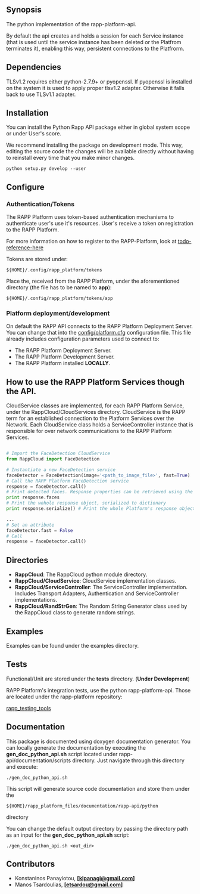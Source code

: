 ## Synopsis

The python implementation of the rapp-platform-api.

By default the api creates and holds a session for each Service instance (that is used until the service instance has been deleted or the Platfrom terminates it),
enabling this way, persistent connections to the Platfrorm.

## Dependencies

TLSv1.2 requires either python-2.7.9+ or pyopenssl.
If pyopenssl is installed on the system it is used to apply proper tlsv1.2 adapter.
Otherwise it falls back to use TLSv1.1 adapter.


## Installation

You can install the Python Rapp API package either in global system scope or under User's score.

We recommend installing the package on development mode. This way, editing the source code the changes will be available directly without having to reinstall every time that you make minor changes.


```shell
python setup.py develop --user
```


##  Configure 

### Authentication/Tokens
The RAPP Platform uses token-based authentication mechanisms to authenticate user's use it's resources.
User's receive a token on registration to the RAPP Platform.

For more information on how to register to the RAPP-Platform, look at [todo-reference-here](#)

Tokens are stored under:

```shell
${HOME}/.config/rapp_platform/tokens
```

Place the, received from the RAPP Platform, under the aforementioned directory (the file has to be named to **app**):

```shell
${HOME}/.config/rapp_platform/tokens/app
```

### Platform deployment/development

On default the RAPP API connects to the RAPP Platform Deployment Server. You can change that into the [config/platform.cfg](https://github.com/rapp-project/rapp-api/blob/python/python/RappCloud/config/platform.cfg)
configuration file. This file already includes configuration parameters used to connect to:

- The RAPP Platform Deployment Server.
- The RAPP Platform Development Server.
- The RAPP Platform installed **LOCALLY**.


## How to use the RAPP Platform Services though the API.

CloudService classes are implemented, for each RAPP Platform Service, under the RappCloud/CloudServices directory.
CloudService is the RAPP term for an established connection to the Platform Services over the Network.
Each CloudService class holds a ServiceController instance that is responsible for over network communications
to the RAPP Platform Services.


```python

# Import the FaceDetection CloudService
from RappCloud import FaceDetection

# Instantiate a new FaceDetection service
faceDetector = FaceDetection(image='<path_to_image_file>', fast=True)
# Call the RAPP Platform FaceDetection service
response = faceDetector.call()
# Print detected faces. Response properties can be retrieved using the dot notation
print response.faces
# Print the wohole response object, serialized to dictionary
print response.serialize() # Print the whole Platform's response object

...
# Set an attribute
faceDetector.fast = False
# Call
response = faceDetector.call()


```


## Directories

- **RappCloud**: The RappCloud python module directory.
- **RappCloud/CloudService**: CloudService implementation classes.
- **RappCloud/ServiceController**: The ServiceController implementation. Includes Transport Adapters, Authentication and ServiceController implementations.
- **RappCloud/RandStrGen**: The Random String Generator class used by the RappCloud class to generate random strings.


## Examples

Examples can be found under the examples directory.


## Tests
Functional/Unit are stored under the **tests** directory.
(**Under Development**)


RAPP Platform's integration tests, use the python rapp-platform-api. Those are located under the rapp-platform repository:

 [rapp_testing_tools](https://github.com/rapp-project/rapp-platform/tree/devel/rapp_testing_tools)


## Documentation

This package is documented using doxygen documentation generator. You can locally generate the documentation by executing the **gen_doc_python_api.sh** script located under rapp-api/documentation/scripts directory.
Just navigate through this directory and execute:

```shell
./gen_doc_python_api.sh
```

This script will generate source code documentation and store them under the

```shell
${HOME}/rapp_platform_files/documentation/rapp-api/python
```
directory

You can change the default output directory by passing the directory path as an input for the **gen_doc_python_api.sh** script:

```shell
./gen_doc_python_api.sh <out_dir>
```


## Contributors

- Konstaninos Panayiotou, **[klpanagi@gmail.com]**
- Manos Tsardoulias, **[etsardou@gmail.com]**
